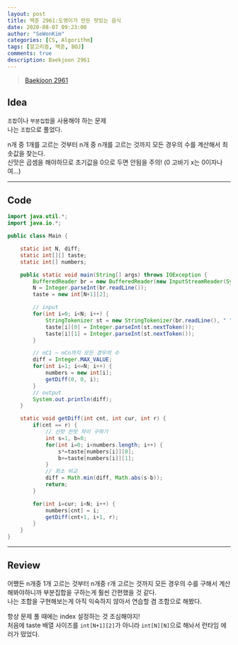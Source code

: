 ```yaml
---
layout: post
title: 백준 2961:도영이가 만든 맛있는 음식
date: 2020-08-07 09:23:00
author: "SeWonKim"
categories: [CS, Algorithm]
tags: [알고리즘, 백준, BOJ]
comments: true
description: Baekjoon 2961
---
```


> [Baekjoon 2961](https://www.acmicpc.net/problem/2961)

## Idea

`조합`이나 `부분집합`을 사용해야 하는 문제  
나는 `조합`으로 풀었다.

n개 중 1개를 고르는 것부터 n개 중 n개를 고르는 것까지 모든 경우의 수를 계산해서 최솟값을 찾는다.  
신맛은 곱셈을 해야하므로 초기값을 0으로 두면 안됨을 주의! (0 고바기 x는 0이자나여...)

---

## Code

```java
import java.util.*;
import java.io.*;

public class Main {

    static int N, diff;
    static int[][] taste;
    static int[] numbers;

    public static void main(String[] args) throws IOException {
        BufferedReader br = new BufferedReader(new InputStreamReader(System.in));
        N = Integer.parseInt(br.readLine());
        taste = new int[N+1][2];

        // input
        for(int i=0; i<N; i++) {
            StringTokenizer st = new StringTokenizer(br.readLine(), " ");
            taste[i][0] = Integer.parseInt(st.nextToken());
            taste[i][1] = Integer.parseInt(st.nextToken());
        }

        // nC1 ~ nCn까지 모든 경우의 수
        diff = Integer.MAX_VALUE;
        for(int i=1; i<=N; i++) {
            numbers = new int[i];
            getDiff(0, 0, i);
        }
        // output
        System.out.println(diff);
    }

    static void getDiff(int cnt, int cur, int r) {
        if(cnt == r) {
            // 신맛 쓴맛 차이 구하기
            int s=1, b=0;
            for(int i=0; i<numbers.length; i++) {
                s*=taste[numbers[i]][0];
                b+=taste[numbers[i]][1];
            }
            // 최소 비교
            diff = Math.min(diff, Math.abs(s-b));
            return;
        }

        for(int i=cur; i<N; i++) {
            numbers[cnt] = i;
            getDiff(cnt+1, i+1, r);
        }
    }
}
```

---

## Review

어쨌든 n개중 1개 고르는 것부터 n개중 r개 고르는 것까지 모든 경우의 수를 구해서 계산해봐야하니까 부분집합을 구하는게 훨씬 간편했을 것 같다.  
나는 조합을 구현해보는게 아직 익숙하지 않아서 연습할 겸 조합으로 해봤다.

항상 문제 풀 때에는 index 설정하는 것 조심해야지!  
처음에 taste 배열 사이즈를 `int[N+1][2]`가 아니라 `int[N][N]`으로 해놔서 런타임 에러가 떴었다.
